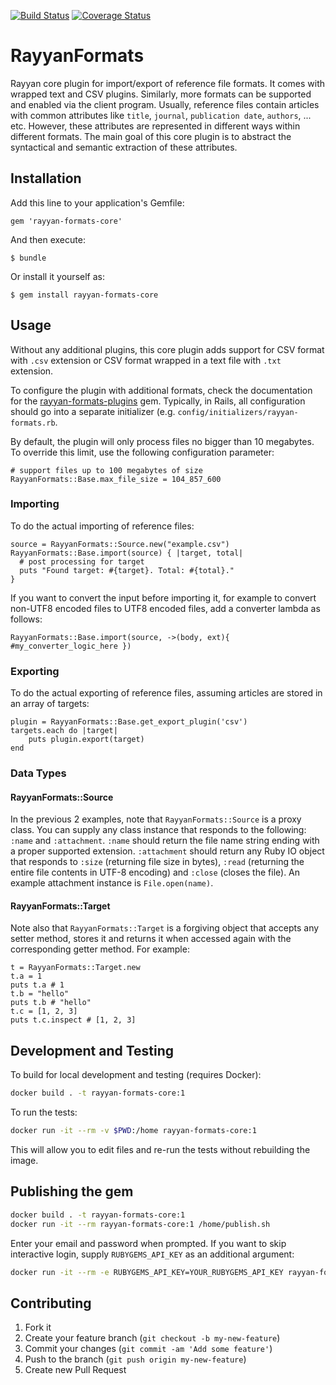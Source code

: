 [![Build Status](https://travis-ci.org/rayyanqcri/rayyan-formats-core.svg?branch=master)](https://travis-ci.org/rayyanqcri/rayyan-formats-core)
[![Coverage Status](https://coveralls.io/repos/github/rayyanqcri/rayyan-formats-core/badge.svg?branch=master)](https://coveralls.io/github/rayyanqcri/rayyan-formats-core?branch=master)

# RayyanFormats

Rayyan core plugin for import/export of reference file formats. It comes with wrapped text and CSV plugins. Similarly, more formats can be supported and enabled via the client program. Usually, reference files contain articles with common attributes like `title`, `journal`, `publication date`, `authors`, ... etc. However, these attributes are represented in different ways within different formats. The main goal of this core plugin is to abstract the syntactical and semantic extraction of these attributes.

## Installation

Add this line to your application's Gemfile:

    gem 'rayyan-formats-core'

And then execute:

    $ bundle

Or install it yourself as:

    $ gem install rayyan-formats-core

## Usage

Without any additional plugins, this core plugin adds support for CSV format with `.csv` extension or CSV format wrapped in a text file with `.txt` extension.

To configure the plugin with additional formats, check the documentation for the [rayyan-formats-plugins](https://github.com/rayyanqcri/rayyan-formats-plugins) gem. Typically, in Rails, all configuration should go into a separate initializer (e.g. `config/initializers/rayyan-formats.rb`.

By default, the plugin will only process files no bigger than 10 megabytes. To override this limit, use the following configuration parameter:

    # support files up to 100 megabytes of size
    RayyanFormats::Base.max_file_size = 104_857_600

### Importing

To do the actual importing of reference files:

    source = RayyanFormats::Source.new("example.csv")
    RayyanFormats::Base.import(source) { |target, total|
      # post processing for target
      puts "Found target: #{target}. Total: #{total}."
    }

If you want to convert the input before importing it, for example to convert
non-UTF8 encoded files to UTF8 encoded files, add a converter lambda as follows:

    RayyanFormats::Base.import(source, ->(body, ext){ #my_converter_logic_here })

### Exporting

To do the actual exporting of reference files, assuming articles are stored
in an array of targets:

    plugin = RayyanFormats::Base.get_export_plugin('csv')
    targets.each do |target|
        puts plugin.export(target)
    end

### Data Types

#### RayyanFormats::Source

In the previous 2 examples, note that `RayyanFormats::Source` is a proxy class. You can supply any class instance that responds to the following:
`:name` and `:attachment`. `:name` should return the file name string ending with a proper supported extension.
`:attachment` should return any Ruby IO object that responds to `:size` (returning file size in bytes),
`:read` (returning the entire file contents in UTF-8 encoding) and `:close` (closes the file). An example attachment
instance is `File.open(name)`.

#### RayyanFormats::Target

Note also that `RayyanFormats::Target` is a forgiving object
that accepts any setter method, stores it and returns it when accessed again
with the corresponding getter method. For example:

    t = RayyanFormats::Target.new
    t.a = 1
    puts t.a # 1
    t.b = "hello"
    puts t.b # "hello"
    t.c = [1, 2, 3]
    puts t.c.inspect # [1, 2, 3]

## Development and Testing

To build for local development and testing (requires Docker):

```bash
docker build . -t rayyan-formats-core:1
```

To run the tests:

```bash
docker run -it --rm -v $PWD:/home rayyan-formats-core:1
```

This will allow you to edit files and re-run the tests without rebuilding
the image.

## Publishing the gem

```bash
docker build . -t rayyan-formats-core:1
docker run -it --rm rayyan-formats-core:1 /home/publish.sh
```

Enter your email and password when prompted. If you want to skip interactive
login, supply `RUBYGEMS_API_KEY` as an additional argument:

```bash
docker run -it --rm -e RUBYGEMS_API_KEY=YOUR_RUBYGEMS_API_KEY rayyan-formats-core:1 /home/publish.sh
```

## Contributing

1. Fork it
2. Create your feature branch (`git checkout -b my-new-feature`)
3. Commit your changes (`git commit -am 'Add some feature'`)
4. Push to the branch (`git push origin my-new-feature`)
5. Create new Pull Request
